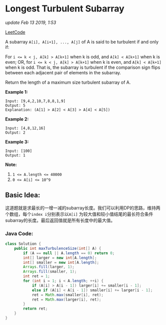 # Longest Turbulent Subarray

_update Feb 13 2019, 1:53_

[LeetCode](https://leetcode.com/problems/longest-turbulent-subarray/)

A subarray `A[i], A[i+1], ..., A[j]` of A is said to be turbulent if and only if:

For `i <= k < j, A[k] > A[k+1]` when k is odd, and `A[k] < A[k+1]` when k is even; OR, for `i <= k < j, A[k] > A[k+1]` when k is even, and `A[k] < A[k+1]` when k is odd. That is, the subarray is turbulent if the comparison sign flips between each adjacent pair of elements in the subarray.

Return the length of a maximum size turbulent subarray of A.

**Example 1:**

```text
Input: [9,4,2,10,7,8,8,1,9]
Output: 5
Explanation: (A[1] > A[2] < A[3] > A[4] < A[5])
```

**Example 2:**

```text
Input: [4,8,12,16]
Output: 2
```

**Example 3:**

```text
Input: [100]
Output: 1
```

**Note:**

1. `1 <= A.length <= 40000`
2. `0 <= A[i] <= 10^9`

## Basic Idea:

这道题就是求最长的一增一减的subarray长度。我们可以利用DP的思路，维持两个数组，每个`index i`分别表示以`A[i]` 为较大值和较小值结尾的最长符合条件subarray的长度。最后返回值就是所有长度中的最大值。

### Java Code:

```java
class Solution {
    public int maxTurbulenceSize(int[] A) {
        if (A == null || A.length == 0) return 0;
        int[] larger = new int[A.length];
        int[] smaller = new int[A.length];
        Arrays.fill(larger, 1);
        Arrays.fill(smaller, 1);
        int ret = 1;
        for (int i = 1; i < A.length; ++i) {
            if (A[i] > A[i - 1]) larger[i] += smaller[i - 1];
            else if (A[i] < A[i - 1]) smaller[i] += larger[i - 1];
            ret = Math.max(smaller[i], ret);
            ret = Math.max(larger[i], ret);
        }
        return ret;
    }
}
```

